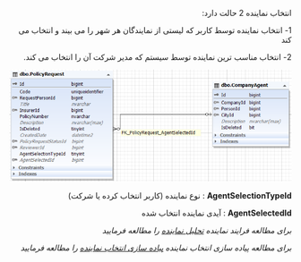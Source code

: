 <div align="right" dir="rtl">


انتخاب نماینده 2 حالت دارد:

1- انتخاب نماینده توسط کاربر که لیستی از نمایندگان هر شهر را می بیند و انتخاب می کند

2- انتخاب مناسب ترین نماینده توسط سیستم که مدیر شرکت آن را انتخاب می کند.

![](AgentSelect.PNG)

**AgentSelectionTypeId** : نوع نماینده (کاربر انتخاب کرده یا شرکت)

**AgentSelectedId** : آیدی نماینده انتخاب شده

 *برای مطالعه فرایند نماینده [تحلیل  نماینده](./CompanyAgent.md) را مطالعه فرمایید*


  *برای مطالعه پیاده سازی انتخاب نماینده [پیاده سازی انتخاب  نماینده](./AgentSelectionBussiness.md) را مطالعه فرمایید*


</div>